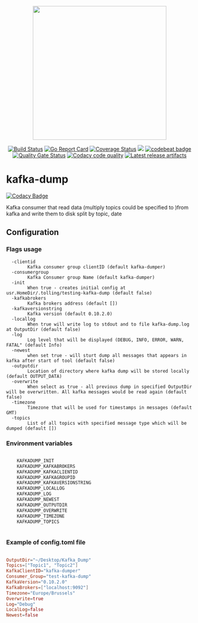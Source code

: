 <p align="center"><img src="docs/assets/kafka-dumper.png" width="360"></p>
<p align="center">
    <a href="https://travis-ci.org/obalunenko/kafka-dump"><img src="https://travis-ci.org/obalunenko/kafka-dump.svg?branch=master" alt="Build Status"></img></a>
    <a href="https://goreportcard.com/report/github.com/obalunenko/kafka-dump"><img src="https://goreportcard.com/badge/github.com/obalunenko/kafka-dump" alt="Go Report Card"></img></a>
   <a href="https://coveralls.io/github/obalunenko/kafka-dump?branch=master"><img src="https://coveralls.io/repos/github/obalunenko/kafka-dump/badge.svg?branch=master" alt="Coverage Status"></img></a>
    <a href="https://codecov.io/gh/obalunenko/kafka-dump"><img src="https://codecov.io/gh/obalunenko/kafka-dump/branch/master/graph/badge.svg" /></a>
   <a href="https://codebeat.co/projects/github-com-obalunenko-kafka-dump-master"><img alt="codebeat badge" src="https://codebeat.co/badges/dd44b097-78f6-4990-a07c-75d8a4e4db33" /></a>
   <a href="https://sonarcloud.io/dashboard?id=kafka-dump"><img src="https://sonarcloud.io/api/project_badges/measure?project=kafka-dump&metric=alert_status" alt="Quality Gate Status"></img></a> 
   <a href="https://app.codacy.com/app/oleg.balunenko/kafka-dump?utm_source=github.com&utm_medium=referral&utm_content=obalunenko/kafka-dump&utm_campaign=Badge_Grade_Dashboard"><img src="https://api.codacy.com/project/badge/Grade/a89fccffd3db434fb6478e1a1f53fca5" alt="Codacy code quality" /></a>
   <a href="https://github.com/obalunenko/kafka-dump/releases/latest"><img src="https://img.shields.io/badge/artifacts-download-blue.svg" alt ="Latest release artifacts"></img></a>
</p>

# kafka-dump

[![Codacy Badge](https://api.codacy.com/project/badge/Grade/a89fccffd3db434fb6478e1a1f53fca5)](https://app.codacy.com/app/oleg.balunenko/kafka-dump?utm_source=github.com&utm_medium=referral&utm_content=obalunenko/kafka-dump&utm_campaign=Badge_Grade_Dashboard)

Kafka consumer that read data (multiply topics could be specified to )from kafka and write them to disk split by  topic, date

## Configuration

### Flags usage

```text
  -clientid
    	Kafka consumer group clientID (default kafka-dumper)
  -consumergroup
    	Kafka Consumer group Name (default kafka-dumper)
  -init
    	When true - creates initial config at usr.HomeDir/.tolling/testing-kafka-dump (default false)
  -kafkabrokers
    	Kafka brokers address (default [])
  -kafkaversionstring
    	Kafka version (default 0.10.2.0)
  -locallog
    	When true will write log to stdout and to file kafka-dump.log at OutputDir (default false)
  -log
    	Log level that will be displayed (DEBUG, INFO, ERROR, WARN, FATAL" (default Info)
  -newest
    	when set true - will sturt dump all messages that appears in kafka after start of tool (default false)
  -outputdir
    	Location of directory where kafka dump will be stored locally (default OUTPUT_DATA)
  -overwrite
    	When select as true - all previous dump in specified OutputDir will be overwritten. All kafka messages would be read again (default false)
  -timezone
    	Timezone that will be used for timestamps in messages (default GMT)
  -topics
    	List of all topics with specified message type which will be dumped (default [])

```

### Environment variables

```bash

    KAFKADUMP_INIT
    KAFKADUMP_KAFKABROKERS
    KAFKADUMP_KAFKACLIENTID
    KAFKADUMP_KAFKAGROUPID
    KAFKADUMP_KAFKAVERSIONSTRING
    KAFKADUMP_LOCALLOG
    KAFKADUMP_LOG
    KAFKADUMP_NEWEST
    KAFKADUMP_OUTPUTDIR
    KAFKADUMP_OVERWRITE
    KAFKADUMP_TIMEZONE
    KAFKADUMP_TOPICS
   
```

### Example of config.toml file

```toml

OutputDir="~/Desktop/Kafka_Dump"
Topics=["Topic1", "Topic2"]
KafkaClientID="kafka-dumper"
Consumer_Group="test-kafka-dump"
KafkaVersion="0.10.2.0"
KafkaBrokers=["localhost:9092"]
Timezone="Europe/Brussels"
Overwrite=true
Log="Debug"
LocalLog=false
Newest=false

```

